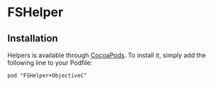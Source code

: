 FSHelper
=================

## Installation

Helpers is available through [CocoaPods](http://cocoapods.org). To install
it, simply add the following line to your Podfile:

    pod "FSHelper+ObjectiveC"
